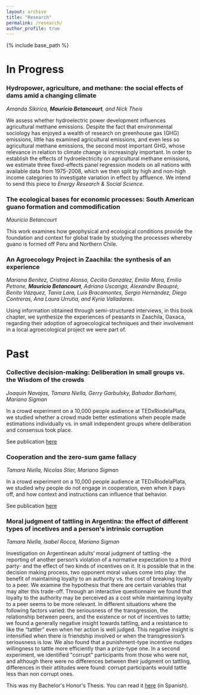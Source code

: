 ```yaml
---
layout: archive
title: "Research"
permalink: /research/
author_profile: true
---
```


{% include base_path %}

In Progress
======
### Hydropower, agriculture, and methane: the social effects of dams amid a changing climate
<i>Amanda Sikirica, <b>Mauricio Betancourt</b>, and Nick Theis </i> 

We assess whether hydroelectric power development influences agricultural methane emissions. Despite the fact that environmental sociology has enjoyed a wealth of research on greenhouse gas (GHG) emissions, little has examined agricultural emissions, and even less so agricultural methane emissions, the second most important GHG, whose relevance in relation to climate change is increasingly important. In order to establish the effects of hydroelectricity on agricultural methane emissions, we estimate three fixed-effects panel regression models on all nations with available data from 1975-2008, which we then split by high and non-high income categories to investigate variation in effect by affluence. We intend to send this piece to _Energy Research & Social Science_.

### The ecological bases for economic processes: South American guano formation and commodification
<i>Mauricio Betancourt </i>

This work examines how geophysical and ecological conditions provide the foundation and context for global trade by studying the processes whereby guano is formed off Peru and Northern Chile.

### An Agroecology Project in Zaachila: the synthesis of an experience  
<i>Mariana Benítez, Cristina Alonso, Cecilia González, Emilio Mora, Emilio Petrone, <b>Mauricio Betancourt</b>, Adriana Uscanga, Alexandre Beaupré, Benito Vázquez, Tania Lara, Luis Bracamontes, Sergio Hernández, Diego Contreras, Ana Laura Urrutia, and Kyria Valladares</i>.

Using information obtained through semi-structured interviews, in this book chapter, we synthesize the experiences of peasants in Zaachila, Oaxaca, regarding their adoption of agroecological techniques and their involvement in a local agroecological project we were part of. 

Past
======

### Collective decision-making: Deliberation in small groups vs. the Wisdom of the crowds
<i>Joaquin Navajas, Tamara Niella, Gerry Garbulsky, Bahador Barhami, Mariano Sigman </i>

In a crowd experiment on a 10,000 people audience at TEDxRiodelaPlata, we studied whether a crowd made better estimations when people made estimations 
individually vs. in small independent groups where deliberation and consensus took place. 

See publication [here](https://www.nature.com/articles/s41562-017-0273-4)

### Cooperation and the zero-sum game fallacy 
<i>Tamara Niella, Nicolas Stier, Mariano Sigman</i>

In a crowd experiment on a 10,000 people audience at TEDxRiodelaPlata, we studied why people do not engage in cooperation, even when it pays off, and how context and instructions can influence that behavior. 

See publication [here](https://journals.plos.org/plosone/article?id=10.1371/journal.pone.0147125)

### Moral judgment of tattling in Argentina: the effect of different types of incetives and a person's intrinsic corruption
<i>Tamara Niella, Isabel Rocca, Mariano Sigman</i> 

Investigation on Argentinean adults’ moral judgment of tattling -the reporting of another person’s violation of a normative expectation to a third party- and the effect of two kinds of incentives on it. It is possible that in the decision making process, two opponent moral values come into play: the benefit of maintaining loyalty to an authority vs. the cost of breaking loyalty to a peer. We examine the hypothesis that there are certain variables that may alter this trade-off. Through an interactive questionnaire we found that loyalty to the authority may be perceived as a cost while maintaining loyalty to a peer seems to be more relevant. In different situations where the following factors varied: the seriousness of the transgression, the relationship between peers, and the existence or not of incentives to tattle; we found a generally negative insight towards tattling, and a resistance to like the “tattler” even when her action is well judged. This negative insight is intensified when there is friendship involved or when the transgression’s seriousness is low. We also found that a punishment-type incentive nudges willingness to tattle more efficiently than a prize-type one. In a second experiment, we identified "corrupt" participants from those who were not, and although there were no differences between their judgment on tattling, differences in their attitudes were found: corrupt participants would tattle less than non corrupt ones.

This was my Bachelor's Honor's Thesis. You can read it [here](https://repositorio.utdt.edu/handle/utdt/2325) (in Spanish).
